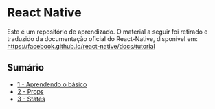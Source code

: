 # React Native
Este é um repositório de aprendizado. O material a seguir foi retirado e traduzido da documentação oficial do React-Native, disponível em:
https://facebook.github.io/react-native/docs/tutorial



## Sumário
* [1 - Aprendendo o básico](https://github.com/DiegoMagg/learning-process/blob/master/React-Native/1-Introducao.md)
* [2 - Props](https://github.com/DiegoMagg/learning-process/blob/master/React-Native/2-Props.md)
* [3 - States](https://github.com/DiegoMagg/learning-process/blob/master/React-Native/3-States.md)
